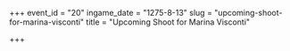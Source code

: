 +++
event_id = "20"
ingame_date = "1275-8-13"
slug = "upcoming-shoot-for-marina-visconti"
title = "Upcoming Shoot for Marina Visconti"

+++


